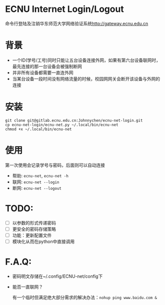 # ECNU Internet Login/Logout
命令行登陆及注销华东师范大学网络验证系统<http://gateway.ecnu.edu.cn>

# 背景

* 一个ID(学号/工号)同时只能让五台设备连接外网，如果有第六台设备联网时，最先连接的那一台设备会被强制断网
* 并非所有设备都需要一直连外网
* 当某台设备一段时间没有网络流量的时候，校园网网关会断开该设备与外网的连接


# 安装

```
git clone git@gitlab.ecnu.edu.cn:Johnnychen/ecnu-net-login.git
cp ecnu-net-login/ecnu-net.py ~/.local/bin/ecnu-net
chmod +x ~/.local/bin/ecnu-net
```

# 使用

第一次使用会记录学号与密码，后面则可以自动连接

* 帮助: `ecnu-net`, `ecnu-net -h`
* 联网: `ecnu-net --login`
* 断网: `ecnu-net --logout`

# TODO:

- [ ] 以参数的形式传递密码
- [ ] 更安全的密码存储策略
- [ ] 功能：更新配置文件
- [ ] 模块化从而在python中直接调用

# F.A.Q:

* 密码明文存储在~/.config/ECNU-net/config下
* 能否一直联网？

    有一个临时但满足绝大部分需求的解决办法：`nohup ping www.baidu.com &`
